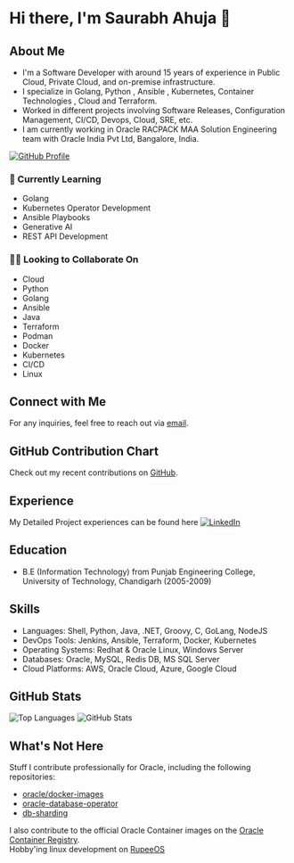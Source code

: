 # Hi there, I'm Saurabh Ahuja 👋

## About Me
- I'm a Software Developer with around 15 years of experience in Public Cloud, Private Cloud, and on-premise infrastructure.  
- I specialize in Golang, Python , Ansible , Kubernetes,  Container Technologies , Cloud and Terraform.  
- Worked in different projects involving Software Releases, Configuration Management, CI/CD, Devops, Cloud, SRE, etc.   
- I am currently working in Oracle RACPACK MAA Solution Engineering team with Oracle India Pvt Ltd, Bangalore, India.   

[![GitHub Profile](https://img.shields.io/badge/-saurabhuja-black?style=flat&logo=github&logoColor=white&link=https://github.com/saurabhuja)](https://github.com/saurabhuja)

### 🌱 Currently Learning
- Golang
- Kubernetes Operator Development
- Ansible Playbooks
- Generative AI
- REST API Development

### 👯‍♂️ Looking to Collaborate On
- Cloud
- Python
- Golang
- Ansible
- Java
- Terraform
- Podman
- Docker
- Kubernetes
- CI/CD
- Linux

## Connect with Me
For any inquiries, feel free to reach out via [email](mailto:sauraahu@gmail.com).  

## GitHub Contribution Chart
Check out my recent contributions on [GitHub](https://github.com/saurabhuja).

## Experience
My Detailed Project experiences can be found here [![LinkedIn](https://img.shields.io/badge/-saurabhuja-blue?style=flat&logo=Linkedin&logoColor=white&link=https://linkedin.com/in/saurabhuja)](https://linkedin.com/in/saurabhuja)

## Education
- B.E (Information Technology) from Punjab Engineering College, University of Technology, Chandigarh (2005-2009)

## Skills
- Languages: Shell, Python, Java, .NET, Groovy, C, GoLang, NodeJS
- DevOps Tools: Jenkins, Ansible, Terraform, Docker, Kubernetes
- Operating Systems: Redhat & Oracle Linux, Windows Server
- Databases: Oracle, MySQL, Redis DB, MS SQL Server
- Cloud Platforms: AWS, Oracle Cloud, Azure, Google Cloud
  
## GitHub Stats
![Top Languages](https://github-readme-stats.vercel.app/api/top-langs/?username=saurabhuja&layout=compact)
![GitHub Stats](https://github-readme-stats.vercel.app/api?username=saurabhuja&show_icons=true)

## What's Not Here

Stuff I contribute professionally for Oracle, including the following repositories:

- [oracle/docker-images](https://github.com/oracle/docker-images)
- [oracle-database-operator](https://github.com/oracle/oracle-database-operator)
- [db-sharding](https://github.com/oracle/db-sharding)

I also contribute to the official Oracle Container images on the [Oracle Container Registry](https://container-registry.oracle.com/).  
Hobby'ing linux development on [RupeeOS](https://github.com/RupeeOS/rupeeos-iso/tree/main)


